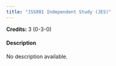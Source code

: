 ```yaml
---
title: "JSS801 Independent Study (JES)"
---
```

**Credits:** 3 (0-3-0)

#### Description
No description available.